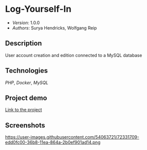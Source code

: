 # Log-Yourself-In

* *Version*: 1.0.0
* *Authors*: Surya Hendricks, Wolfgang Reip

Description
----
User account creation and edition connected to a MySQL database

Technologies
----
*PHP*, *Docker*, *MySQL*

Project demo 
----

[Link to the project](https://sign-up-log-in.herokuapp.com/signup.php)

Screenshots
----

https://user-images.githubusercontent.com/54063721/72331709-edd0fc00-36b8-11ea-864a-2b0ef901ad14.png
